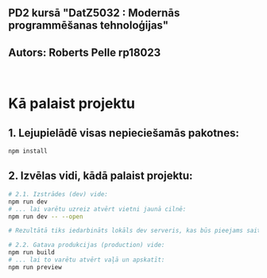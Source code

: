 ## PD2 kursā "DatZ5032 : Modernās programmēšanas tehnoloģijas"
## Autors: Roberts Pelle rp18023

<br />

# Kā palaist projektu
## 1. Lejupielādē visas nepieciešamās pakotnes:
```bash
npm install
```

## 2. Izvēlas vidi, kādā palaist projektu:
```bash
# 2.1. Izstrādes (dev) vide:
npm run dev
# ... lai varētu uzreiz atvērt vietni jaunā cilnē:
npm run dev -- --open

# Rezultātā tiks iedarbināts lokāls dev serveris, kas būs pieejams saitē http://localhost:5173/

# 2.2. Gatava produkcijas (production) vide:
npm run build
# ... lai to varētu atvērt vaļā un apskatīt:
npm run preview
```